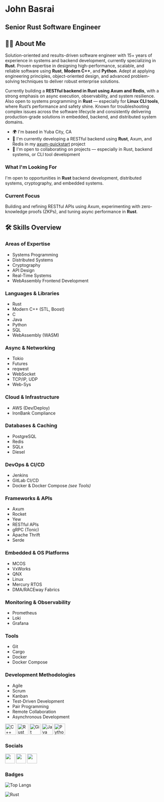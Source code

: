 # John Basrai

**Senior Rust Software Engineer**
------------------------

## 👨‍💻 About Me

Solution-oriented and results-driven software engineer with 15+ years of experience in systems and backend development, currently specializing in **Rust**. Proven expertise in designing high-performance, scalable, and reliable software using **Rust**, **Modern C++**, and **Python**. Adept at applying engineering principles, object-oriented design, and advanced problem-solving techniques to deliver robust enterprise solutions.

Currently building a **RESTful backend in Rust using Axum and Redis**, with a strong emphasis on async execution, observability, and system resilience. Also open to systems programming in **Rust** — especially for **Linux CLI tools**, where Rust’s performance and safety shine. Known for troubleshooting complex issues across the software lifecycle and consistently delivering production-grade solutions in embedded, backend, and distributed system domains.

- 🌍 I'm based in Yuba City, CA  
- 🧠 I'm currently developing a RESTful backend using **Rust**, Axum, and Redis in my [axum-quickstart](https://github.com/JohnBasrai/axum-quickstart) project  
- 🤝 I'm open to collaborating on projects — especially in Rust, backend systems, or CLI tool development


### What I'm Looking For
I'm open to opportunities in **Rust** backend development, distributed systems, cryptography, and embedded systems.

### Current Focus
Building and refining RESTful APIs using Axum, experimenting with zero-knowledge proofs (ZKPs), and tuning async performance in **Rust**.

## 🛠️ Skills Overview

### Areas of Expertise
- Systems Programming
- Distributed Systems
- Cryptography
- API Design
- Real-Time Systems
- WebAssembly Frontend Development

### Languages & Libraries
- Rust
- Modern C++ (STL, Boost)
- C
- Java
- Python
- SQL
- WebAssembly (WASM)

### Async & Networking
- Tokio
- Futures
- reqwest
- WebSocket
- TCP/IP, UDP
- Web-Sys

### Cloud & Infrastructure
- AWS (Dev/Deploy)
- IronBank Compliance

### Databases & Caching
- PostgreSQL
- Redis
- SQLx
- Diesel

### DevOps & CI/CD
- Jenkins
- GitLab CI/CD
- Docker & Docker Compose *(see Tools)*

### Frameworks & APIs
- Axum
- Rocket
- Yew
- RESTful APIs
- gRPC (Tonic)
- Apache Thrift
- Serde

### Embedded & OS Platforms
- MCOS
- VxWorks
- QNX
- Linux
- Mercury RTOS
- DMA/RACEway Fabrics

### Monitoring & Observability
- Prometheus
- Loki
- Grafana

### Tools
- Git
- Cargo
- Docker
- Docker Compose

### Development Methodologies
- Agile
- Scrum
- Kanban
- Test-Driven Development
- Pair Programming
- Remote Collaboration
- Asynchronous Development


<p align="left">
<a href="https://docs.microsoft.com/en-us/cpp/?view=msvc-170" target="_blank" rel="noreferrer"><img src="https://raw.githubusercontent.com/danielcranney/readme-generator/main/public/icons/skills/cplusplus-colored.svg" width="36" height="36" alt="C++" /></a>
<a href="https://www.rust-lang.org/" target="_blank" rel="noreferrer"><img src="https://raw.githubusercontent.com/danielcranney/readme-generator/main/public/icons/skills/rust-colored.svg" width="36" height="36" alt="Rust" /></a>
<a href="https://git-scm.com/" target="_blank" rel="noreferrer"><img src="https://raw.githubusercontent.com/danielcranney/readme-generator/main/public/icons/skills/git-colored.svg" width="36" height="36" alt="Git" /></a>
<a href="https://www.oracle.com/java/" target="_blank" rel="noreferrer"><img src="https://raw.githubusercontent.com/danielcranney/readme-generator/main/public/icons/skills/java-colored.svg" width="36" height="36" alt="Java" /></a>
<a href="https://www.python.org/" target="_blank" rel="noreferrer"><img src="https://raw.githubusercontent.com/danielcranney/readme-generator/main/public/icons/skills/python-colored.svg" width="36" height="36" alt="Python" /></a>
</p>


### Socials

<p align="left"> <a href="https://discord.com/users/JohnBasrai" target="_blank" rel="noreferrer"><img src="https://raw.githubusercontent.com/danielcranney/readme-generator/main/public/icons/socials/discord.svg" width="32" height="32" /></a> <a href="https://www.github.com/JohnBasrai" target="_blank" rel="noreferrer"><img src="https://raw.githubusercontent.com/danielcranney/readme-generator/main/public/icons/socials/github.svg" width="32" height="32" /></a> <a href="https://www.linkedin.com/in/JohnBasrai" target="_blank" rel="noreferrer"><img src="https://raw.githubusercontent.com/danielcranney/readme-generator/main/public/icons/socials/linkedin.svg" width="32" height="32" /></a></p>

### Badges

![Top Langs](https://github-readme-stats.vercel.app/api/top-langs/?username=JohnBasrai&layout=compact&hide_border=true&bg_color=1c1917&title_color=0891b2&text_color=ffffff&langs_count=6&hide=html,css,javascript)

![Rust](https://img.shields.io/badge/Code-Rust-orange?logo=rust)
